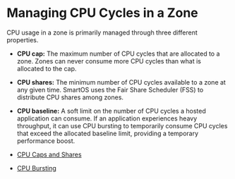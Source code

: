 # Managing CPU Cycles in a Zone

CPU usage in a zone is primarily managed through three different
properties.

- **CPU cap:** The maximum number of CPU cycles that are allocated to
  a zone. Zones can never consume more CPU cycles than what is
  allocated to the cap.
- **CPU shares:** The minimum number of CPU cycles available to a zone
  at any given time. SmartOS uses the Fair Share Scheduler (FSS) to
  distribute CPU shares among zones.
- **CPU baseline:** A soft limit on the number of CPU cycles a hosted
  application can consume. If an application experiences heavy
  throughput, it can use CPU bursting to temporarily consume CPU
  cycles that exceed the allocated baseline limit, providing a
  temporary performance boost.

- [CPU Caps and Shares](cpu-caps-and-shares.md)
- [CPU Bursting](cpu-bursting.md)
